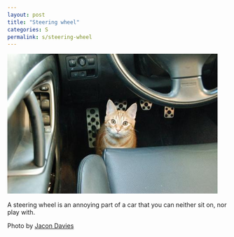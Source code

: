 ```yaml
---
layout: post
title: "Steering wheel"
categories: S
permalink: s/steering-wheel
---
```


<img src="/images/s/steeringwheel.jpg">

A steering wheel is an annoying part of a car that you can neither sit on, nor play with.

Photo by <a href="http://www.flickr.com/photos/jacob-davies/438454834/">Jacon Davies</a>